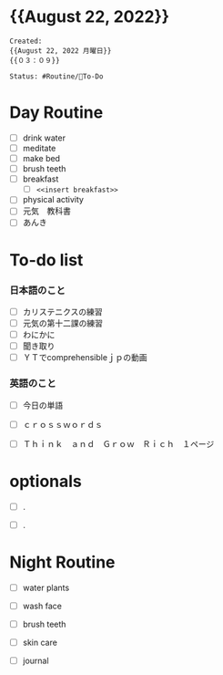 # {{August 22, 2022}}
	Created: 
	{{August 22, 2022 月曜日}} 
	{{０３：０９}}

	Status: #Routine/🔴To-Do


# Day Routine
- [ ] drink water 
- [ ] meditate
- [ ] make bed
- [ ] brush teeth 
- [ ] breakfast
	- [ ] ```<<insert breakfast>>```
- [ ] physical activity
- [ ] 元気　教科書
- [ ] あんき

# To-do list

### 日本語のこと
- [ ] カリステニクスの練習
- [ ] 元気の第十二課の練習
- [ ] わにかに
- [ ] 聞き取り
- [ ] ＹＴでcomprehensibleｊｐの動画

### 英語のこと

- [ ] 今日の単語
- [ ]  ｃｒｏｓｓｗｏｒｄｓ
- [ ]  Ｔｈｉｎｋ　ａｎｄ　Ｇｒｏｗ　Ｒｉｃｈ　１ページ




# optionals
- [ ] .
- [ ] .


# Night Routine
- [ ] water plants 
- [ ] wash face
- [ ] brush teeth
- [ ] skin care
- [ ] journal

